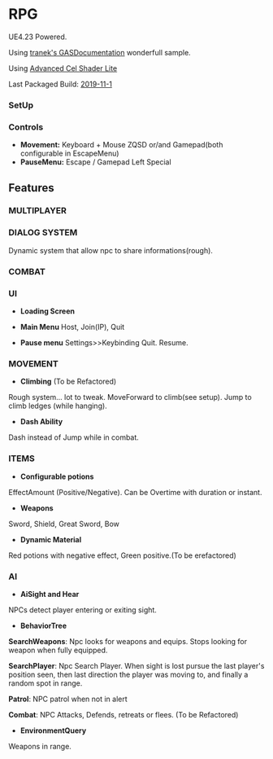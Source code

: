 # RPG
UE4.23 Powered.

Using [tranek's GASDocumentation](https://github.com/tranek/GASDocumentation) wonderfull sample.

Using [Advanced Cel Shader Lite](https://www.unrealengine.com/marketplace/en-US/slug/ce2cda95e5f54180b2cf7df24566bdf7)

Last Packaged Build: [2019-11-1](https://drive.google.com/file/d/1K2HB5MCvXifJeS1wVnijRYKm-8wHUqtb/view?usp=sharing)

### SetUp

### Controls
+ **Movement:** Keyboard + Mouse ZQSD or/and Gamepad(both configurable in EscapeMenu)
+ **PauseMenu:** Escape / Gamepad Left Special

## Features

### MULTIPLAYER

### DIALOG SYSTEM
Dynamic system that allow npc to share informations(rough).



### COMBAT

### UI

+ **Loading Screen**

+ **Main Menu**
Host, Join(IP), Quit

+ **Pause menu**
Settings>>Keybinding 
Quit.
Resume.

### MOVEMENT

+ **Climbing** (To be Refactored)

Rough system... lot to tweak.
MoveForward to climb(see setup).
Jump to climb ledges (while hanging).

+ **Dash Ability**

Dash instead of Jump while in combat.

### ITEMS

+ **Configurable potions**

EffectAmount (Positive/Negative).
Can be Overtime with duration or instant.

+ **Weapons**

Sword, Shield, Great Sword, Bow

+ **Dynamic Material**

Red potions with negative effect, Green positive.(To be erefactored)

### AI

+ **AiSight and Hear**

NPCs detect player entering or exiting sight.

+ **BehaviorTree**

**SearchWeapons**: Npc looks for weapons and equips.
Stops looking for weapon when fully equipped.

**SearchPlayer**: Npc Search Player.
When sight is lost pursue the last player's position seen,
then last direction the player was moving to, and finally a random spot in range.

**Patrol**: NPC patrol when not in alert

**Combat**: NPC Attacks, Defends, retreats or flees. (To be Refactored)

+ **EnvironmentQuery**

Weapons in range.
